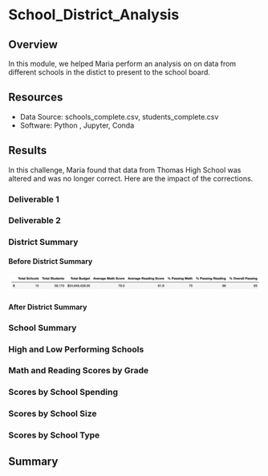 # School_District_Analysis

## Overview 
In this module, we helped Maria perform an analysis on on data from different schools in the distict to present to the school board. 

## Resources 
* Data Source: schools_complete.csv, students_complete.csv
* Software: Python , Jupyter, Conda 

## Results 
In this challenge, Maria found that data from Thomas High School was altered and was no longer correct. Here are the impact of the corrections. 

### Deliverable 1 

### Deliverable 2


### District Summary 

#### Before District Summary 
![before_direct](Documentation/before_direct.png)

#### After District Summary 

### School Summary

### High and Low Performing Schools 

### Math and Reading Scores by Grade

### Scores by School Spending 

### Scores by School Size

### Scores by School Type 


## Summary 
